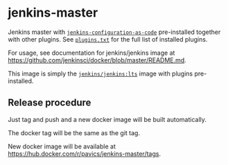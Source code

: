 # jenkins-master
Jenkins master with
[`jenkins-configuration-as-code`](https://jenkins.io/projects/jcasc/)
pre-installed together with other plugins.  See
[`plugins.txt`](https://github.com/Ouranosinc/jenkins-master/blob/master/plugins.txt)
for the full list of installed plugins.

For usage, see documentation for jenkins/jenkins image at
https://github.com/jenkinsci/docker/blob/master/README.md.

This image is simply the
[`jenkins/jenkins:lts`](https://hub.docker.com/r/jenkins/jenkins/) image with
plugins pre-installed.

## Release procedure

Just tag and push and a new docker image will be built automatically.

The docker tag will be the same as the git tag.

New docker image will be available at
https://hub.docker.com/r/pavics/jenkins-master/tags.
